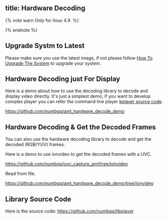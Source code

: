 title: Hardware Decoding
---

{% note warn Only for linux 4.9. %}

{% endnote %}

## Upgrade Systm to Latest

Please make sure you use the latest image, if not please follow [How To Upgrade The System](/linux/im1/HowToUpgradeTheSystem.html) to upgrade your system.

## Hardware Decoding just For Display

Here is a demo about how to use the decoding library to decode and display video directly. It's just a simplest demo, if you want to develop complex player you can refer the command line player [kplayer source code](https://github.com/numbqq/libplayer).

https://github.com/numbqq/aml_hardware_decode_demo

## Hardware Decoding & Get the Decoded Frames

You can also use the hardware decoding library to decode and get the decoded (RGB/YUV) frames.

Here is a demo to use ionvideo to get the decoded frames with a UVC.

https://github.com/numbqq/uvc_capture_aml/tree/ionvideo

Read from file.

https://github.com/numbqq/aml_hardware_decode_demo/tree/ionvideo

## Library Source Code

Here is the source code: https://github.com/numbqq/libplayer
